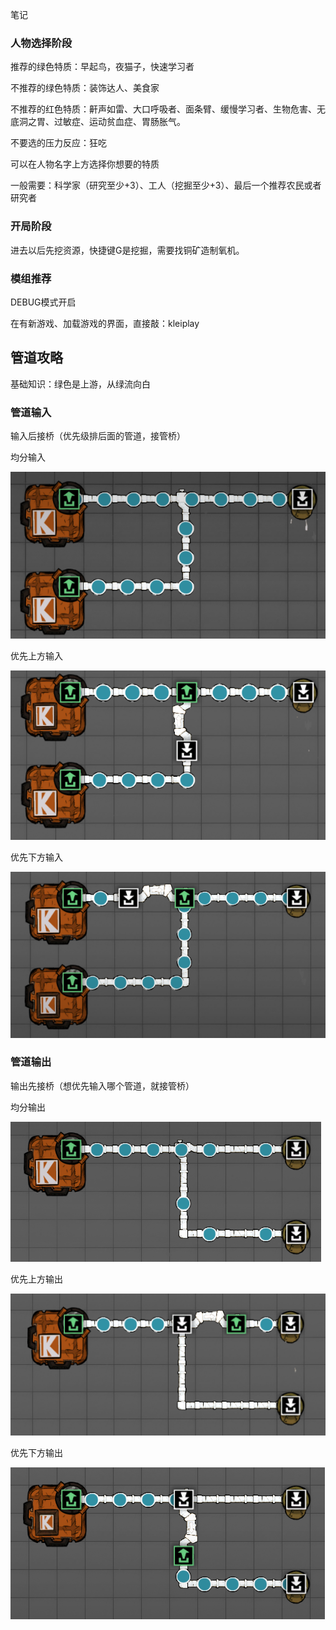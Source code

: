 

笔记

### 人物选择阶段

推荐的绿色特质：早起鸟，夜猫子，快速学习者

不推荐的绿色特质：装饰达人、美食家

不推荐的红色特质：鼾声如雷、大口呼吸者、面条臂、缓慢学习者、生物危害、无底洞之胃、过敏症、运动贫血症、胃肠胀气。

不要选的压力反应：狂吃



可以在人物名字上方选择你想要的特质

一般需要：科学家（研究至少+3）、工人（挖掘至少+3）、最后一个推荐农民或者研究者



### 开局阶段

进去以后先挖资源，快捷键G是挖掘，需要找铜矿造制氧机。

### 模组推荐



DEBUG模式开启

在有新游戏、加载游戏的界面，直接敲：kleiplay

## 管道攻略

基础知识：绿色是上游，从绿流向白

### 管道输入

输入后接桥（优先级排后面的管道，接管桥）

均分输入

![image-20230625045516190](./images/image-20230625045516190.png)

优先上方输入

![image-20230625045543991](./images/image-20230625045543991.png)

优先下方输入

![image-20230625045553354](./images/image-20230625045553354.png)



### 管道输出

输出先接桥（想优先输入哪个管道，就接管桥）

均分输出

![image-20230625050137257](./images/image-20230625050137257.png)

优先上方输出

![image-20230625050129992](./images/image-20230625050129992.png)

优先下方输出

![image-20230625050144223](./images/image-20230625050144223.png)





